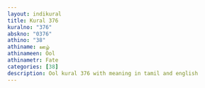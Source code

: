 ```yaml
---
layout: indikural
title: Kural 376
kuralno: "376"
abskno: "0376"
athino: "38"
athiname: ஊழ்
athinameen: Ool
athinametr: Fate
categories: [38]
description: Ool kural 376 with meaning in tamil and english 
---
```


